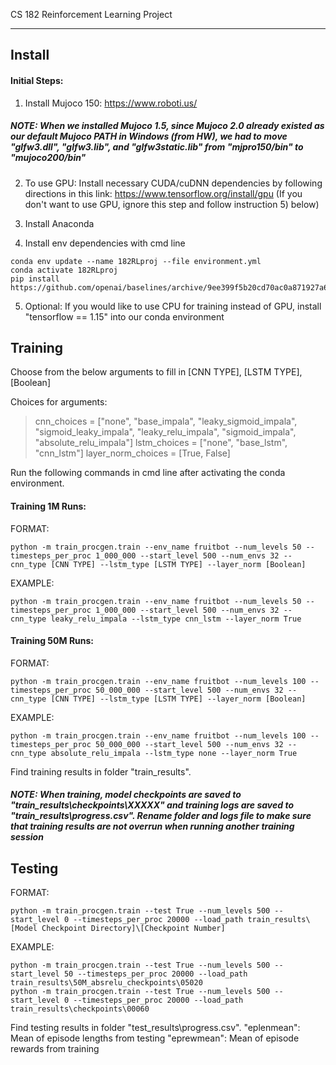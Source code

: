 CS 182 Reinforcement Learning Project

---------------------------------------------------

## Install

#### Initial Steps:

1) Install Mujoco 150: https://www.roboti.us/
##### NOTE: When we installed Mujoco 1.5, since Mujoco 2.0 already existed as our default Mujoco PATH in Windows (from HW), we had to move "glfw3.dll", "glfw3.lib", and "glfw3static.lib" from "mjpro150/bin" to "mujoco200/bin"

2) To use GPU: Install necessary CUDA/cuDNN dependencies by following directions in this link: https://www.tensorflow.org/install/gpu
(If you don't want to use GPU, ignore this step and follow instruction 5) below)

3) Install Anaconda 

4) Install env dependencies with cmd line 
```
conda env update --name 182RLproj --file environment.yml
conda activate 182RLproj
pip install https://github.com/openai/baselines/archive/9ee399f5b20cd70ac0a871927a6cf043b478193f.zip
```

5) Optional: If you would like to use CPU for training instead of GPU, install "tensorflow == 1.15" into our conda environment


## Training
Choose from the below arguments to fill in [CNN TYPE], [LSTM TYPE], [Boolean]

Choices for arguments:
> cnn_choices = ["none", "base_impala", "leaky_sigmoid_impala", "sigmoid_leaky_impala", "leaky_relu_impala", "sigmoid_impala", "absolute_relu_impala"]
> lstm_choices = ["none", "base_lstm", "cnn_lstm"]
> layer_norm_choices = [True, False]

Run the following commands in cmd line after activating the conda environment.

#### Training 1M Runs:
FORMAT:
```
python -m train_procgen.train --env_name fruitbot --num_levels 50 --timesteps_per_proc 1_000_000 --start_level 500 --num_envs 32 --cnn_type [CNN TYPE] --lstm_type [LSTM TYPE] --layer_norm [Boolean]
```
EXAMPLE:
```
python -m train_procgen.train --env_name fruitbot --num_levels 50 --timesteps_per_proc 1_000_000 --start_level 500 --num_envs 32 --cnn_type leaky_relu_impala --lstm_type cnn_lstm --layer_norm True
```

#### Training 50M Runs:
FORMAT:
```
python -m train_procgen.train --env_name fruitbot --num_levels 100 --timesteps_per_proc 50_000_000 --start_level 500 --num_envs 32 --cnn_type [CNN TYPE] --lstm_type [LSTM TYPE] --layer_norm [Boolean]
```
EXAMPLE:
```
python -m train_procgen.train --env_name fruitbot --num_levels 100 --timesteps_per_proc 50_000_000 --start_level 500 --num_envs 32 --cnn_type absolute_relu_impala --lstm_type none --layer_norm True
```

Find training results in folder "train_results\".

##### NOTE: When training, model checkpoints are saved to "train_results\checkpoints\XXXXX" and training logs are saved to "train_results\progress.csv". Rename folder and logs file to make sure that training results are not overrun when running another training session

## Testing
FORMAT:
```
python -m train_procgen.train --test True --num_levels 500 --start_level 0 --timesteps_per_proc 20000 --load_path train_results\[Model Checkpoint Directory]\[Checkpoint Number]
```
EXAMPLE:
```
python -m train_procgen.train --test True --num_levels 500 --start_level 50 --timesteps_per_proc 20000 --load_path train_results\50M_absrelu_checkpoints\05020
python -m train_procgen.train --test True --num_levels 500 --start_level 0 --timesteps_per_proc 20000 --load_path train_results\checkpoints\00060
```

Find testing results in folder "test_results\progress.csv". 
"eplenmean": Mean of episode lengths from testing
"eprewmean": Mean of episode rewards from training
